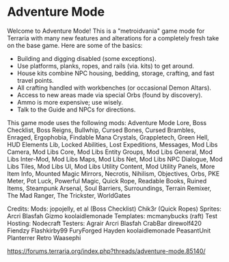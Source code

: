 # Adventure Mode

Welcome to Adventure Mode! This is a "metroidvania" game mode for Terraria with many new features and alterations for a completely fresh take on the base game. Here are some of the basics:
- Building and digging disabled (some exceptions).
- Use platforms, planks, ropes, and rails (via. kits) to get around.
- House kits combine NPC housing, bedding, storage, crafting, and fast travel points.
- All crafting handled with workbenches (or occasional Demon Altars).
- Access to new areas made via special Orbs (found by discovery).
- Ammo is more expensive; use wisely.
- Talk to the Guide and NPCs for directions.



This game mode uses the following mods:
  Adventure Mode Lore,
  Boss Checklist,
  Boss Reigns,
  Bullwhip,
  Cursed Bones,
  Cursed Brambles,
  Enraged,
  Ergophobia,
  Findable Mana Crystals,
  Grappletech,
  Green Hell,
  HUD Elements Lib,
  Locked Abilities,
  Lost Expeditions,
  Messages,
  Mod Libs Camera,
  Mod Libs Core,
  Mod Libs Entity Groups,
  Mod Libs General,
  Mod Libs Inter-Mod,
  Mod Libs Maps,
  Mod Libs Net,
  Mod Libs NPC Dialogue,
  Mod Libs Tiles,
  Mod Libs UI,
  Mod Libs Utility Content,
  Mod Utility Panels,
  More Item Info,
  Mounted Magic Mirrors,
  Necrotis,
  Nihilism,
  Objectives,
  Orbs,
  PKE Meter,
  Pot Luck,
  Powerful Magic,
  Quick Rope,
  Readable Books,
  Ruined Items,
  Steampunk Arsenal,
  Soul Barriers,
  Surroundings,
  Terrain Remixer,
  The Mad Ranger,
  The Trickster,
  WorldGates


Credits:
  Mods:
    jopojelly, et al (Boss Checklist)
    Chik3r (Quick Ropes)
  Sprites:
    Arcri
    Blasfah
    Gizmo
    koolaidlemonade
  Templates:
    mcmanybucks (raft)
  Test Hosting:
    Nodecraft
  Testers:
    Agrair
    Arcri
    Blasfah
    CrabBar
    direwolf420
    Fiendzy
    Flashkirby99
    FuryForged
    Hayden
    koolaidlemonade
    PeasantUnit
    Planterrer
    Retro
    Waasephi

https://forums.terraria.org/index.php?threads/adventure-mode.85140/
